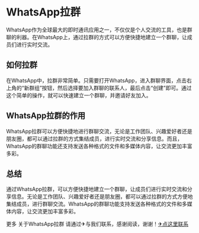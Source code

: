 # WhatsApp拉群

WhatsApp作为全球最大的即时通讯应用之一，不仅仅是个人交流的工具，也是群聊的利器。在WhatsApp上，通过拉群的方式可以方便快捷地建立一个群聊，让成员们进行实时交流。

## 如何拉群

在WhatsApp中，拉群非常简单。只需要打开WhatsApp，进入群聊界面，点击右上角的“新群组”按钮，然后选择要加入群聊的联系人，最后点击“创建”即可。通过这个简单的操作，就可以快速建立一个群聊，并邀请好友加入。

## WhatsApp拉群的作用

WhatsApp拉群可以方便快捷地进行群聊交流，无论是工作团队、兴趣爱好者还是朋友圈，都可以通过拉群的方式集结成员，进行实时交流和分享信息。而且，WhatsApp的群聊功能还支持发送各种格式的文件和多媒体内容，让交流更加丰富多彩。

## 总结

通过WhatsApp拉群，可以方便快捷地建立一个群聊，让成员们进行实时交流和分享信息。无论是工作团队、兴趣爱好者还是朋友圈，都可以通过拉群的方式方便地集结成员，进行群聊交流。WhatsApp的群聊功能支持发送各种格式的文件和多媒体内容，让交流更加丰富多彩。

更多 关于WhatsApp拉群 请通过✈与我们联系，感谢阅读，谢谢！[✈点这里联系](https://www.k02.cc)